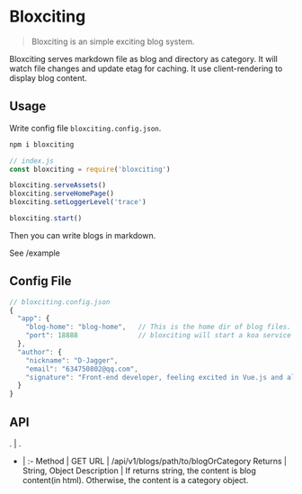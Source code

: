 # Bloxciting

> Bloxciting is an simple exciting blog system.

Bloxciting serves markdown file as blog and directory as category.
It will watch file changes and update etag for caching.
It use client-rendering to display blog content.

## Usage

Write config file `bloxciting.config.json`.

```bash
npm i bloxciting
```

```js
// index.js
const bloxciting = require('bloxciting')

bloxciting.serveAssets()
bloxciting.serveHomePage()
bloxciting.setLoggerLevel('trace')

bloxciting.start()
```

Then you can write blogs in markdown.

See /example

## Config File

```js
// bloxciting.config.json
{
  "app": {
    "blog-home": "blog-home",   // This is the home dir of blog files.
    "port": 18888               // bloxciting will start a koa service listening this port, default is 18888.
  },
  "author": {
    "nickname": "D·Jagger",
    "email": "634750802@qq.com",
    "signature": "Front-end developer, feeling excited in Vue.js and all great front end projects."
  }
}
```

## API

. | .
- | :-
Method | GET
URL | /api/v1/blogs/path/to/blogOrCategory
Returns | String, Object
Description | If returns string, the content is blog content(in html). Otherwise, the content is a category object.

